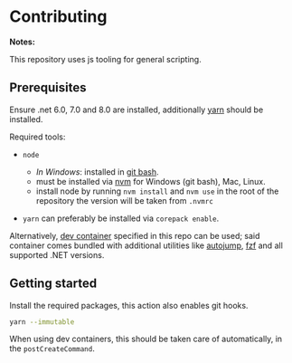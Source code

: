 # Contributing

**Notes:**

This repository uses js tooling for general scripting.

## Prerequisites

Ensure .net 6.0, 7.0 and 8.0 are installed, additionally [yarn](https://yarnpkg.com/) should be installed.

Required tools:

- `node`

  - _In Windows_: installed in [git bash](https://git-scm.com/download/win).
  - must be installed via [nvm](https://github.com/nvm-sh/nvm) for Windows (git bash), Mac, Linux.
  - install node by running `nvm install` and `nvm use` in the root of the repository
    the version will be taken from `.nvmrc`

- `yarn` can preferably be installed via `corepack enable`.

Alternatively, [dev container](https://containers.dev/) specified in this repo can be used;
said container comes bundled with additional utilities like
[autojump](https://github.com/wting/autojump), [fzf](https://github.com/junegunn/fzf)
and all supported .NET versions.

## Getting started

Install the required packages, this action also enables git hooks.

```bash
yarn --immutable
```

When using dev containers, this should be taken care of automatically,
in the `postCreateCommand`.
